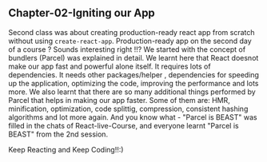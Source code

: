 ## Chapter-02-Igniting our App

Second class was about creating production-ready react app from scratch without using `create-react-app`. Production-ready app on the second day of a course ? Sounds interesting right !!? We started with the concept of bundlers (Parcel) was explained in detail.
We learnt here that React doesnot make our app fast and powerful alone itself. It requires lots of dependencies.
It needs other packages/helper , dependencies for speeding up the application, optimizing the code, improving the performance and lots more. We also learnt that there are so many additional things performed by Parcel that helps in making our app faster. 
Some of them are: HMR, minification, optimization, code splittig, compression, consistent hashing algorithms and lot more again.
And you know what - "Parcel is BEAST" was filled in the chats of React-live-Course, and everyone learnt "Parcel is BEAST" from the 2nd session.

Keep Reacting and Keep Coding!!:)


